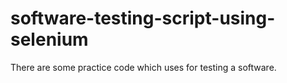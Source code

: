 # software-testing-script-using-selenium
There are some practice code which uses for testing a software.

